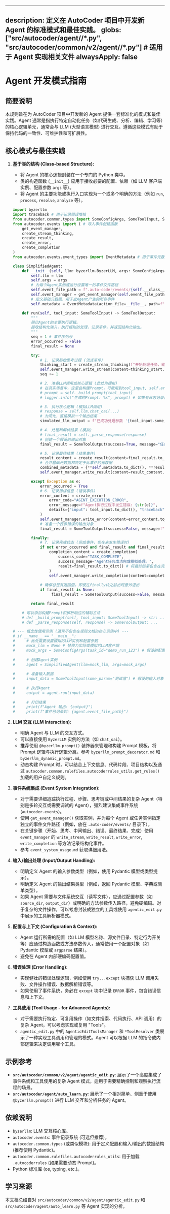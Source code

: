 
---
description: 定义在 AutoCoder 项目中开发新 Agent 的标准模式和最佳实践。
globs: ["src/autocoder/agent/**/*.py", "src/autocoder/common/v2/agent/**/*.py"] # 适用于 Agent 实现相关文件
alwaysApply: false
---

# Agent 开发模式指南

## 简要说明
本规则旨在为 AutoCoder 项目中开发新的 Agent 提供一套标准化的模式和最佳实践。Agent 通常是指执行特定自动化任务（如代码生成、分析、编辑、学习等）的核心逻辑单元，通常会与 LLM (大型语言模型) 进行交互。遵循这些模式有助于保持代码的一致性、可维护性和可扩展性。

## 核心模式与最佳实践

1.  **基于类的结构 (Class-based Structure):**
    *   将 Agent 的核心逻辑封装在一个专门的 Python 类中。
    *   类的构造函数 (`__init__`) 应用于接收必要的配置、依赖（如 LLM 客户端实例、配置参数 `args` 等）。
    *   将 Agent 的主要功能或执行入口实现为一个或多个明确的方法（例如 `run`, `process`, `resolve`, `analyze` 等）。

    ```python
    import byzerllm
    import traceback # 用于记录错误堆栈
    from autocoder.common.types import SomeConfigArgs, SomeToolInput, SomeToolOutput # 假设的配置和输入/输出类型
    from autocoder.events import ( # 导入事件创建函数
        get_event_manager, 
        create_stream_thinking, 
        create_result, 
        create_error, 
        create_completion
    )
    from autocoder.events.event_types import EventMetadata # 用于事件元数据

    class SimplifiedAgent:
        def __init__(self, llm: byzerllm.ByzerLLM, args: SomeConfigArgs):
            self.llm = llm
            self.args = args
            # 为每个Agent实例或运行设置唯一的事件文件路径
            self.event_file_path = f".auto-coder/events/{self.__class__.__name__}_{args.task_id}.jsonl" # 示例路径，假设args有task_id
            self.event_manager = get_event_manager(self.event_file_path)
            # 定义基础元数据，用于此Agent产生的所有事件
            self.metadata = EventMetadata(action_file=__file__, path=f"/agent/{self.__class__.__name__}") 

        def run(self, tool_input: SomeToolInput) -> SomeToolOutput:
            """
            简化Agent的主要执行逻辑。
            接收结构化输入，执行模拟的处理，记录事件，并返回结构化输出。
            """
            seq = 1 # 事件序列号
            error_occurred = False
            final_result = None

            try:
                # 1. 记录初始思考过程 (流式事件)
                thinking_start = create_stream_thinking(f"开始处理任务，输入: {tool_input}", sequence=seq)
                self.event_manager.write_stream(content=thinking_start.to_dict(), metadata=self.metadata.to_dict())
                seq += 1

                # 2. 准备LLM调用或核心逻辑 (此处为模拟)
                # 在真实场景中，这里会构建Prompt，可能用到tool_input, self.args等
                # prompt = self._build_prompt(tool_input) 
                # logger.info("生成的Prompt: %s", prompt) # 如果有日志记录器

                # 3. 执行核心逻辑 (模拟LLM调用)
                # response = self.llm.chat_oai(...) 
                # 为简化，直接模拟一个输出结果
                simulated_llm_output = f"已成功处理参数 '{tool_input.some_param}'。" # 假设tool_input有some_param

                # 4. 处理和解析结果 (模拟)
                # final_result = self._parse_response(response)
                # 创建一个假设的输出对象
                final_result = SomeToolOutput(success=True, message="任务模拟完成。", content=simulated_llm_output)

                # 5. 记录最终结果 (结果事件)
                result_content = create_result(content=final_result.to_dict(), metadata={"source": "agent_logic"})
                # 合并基础元数据和特定于此事件的元数据
                combined_metadata = {**self.metadata.to_dict(), **result_content.metadata}
                self.event_manager.write_result(content=result_content.to_dict(), metadata=combined_metadata)

            except Exception as e:
                error_occurred = True
                # 6. 记录错误信息 (错误事件)
                error_content = create_error(
                    error_code="AGENT_EXECUTION_ERROR",
                    error_message=f"Agent执行过程中发生错误: {str(e)}",
                    details={"input": tool_input.to_dict(), "traceback": traceback.format_exc()} # 注意生产环境中谨慎记录完整traceback
                )
                self.event_manager.write_error(content=error_content.to_dict(), metadata=self.metadata.to_dict())
                # 准备一个表示错误的输出对象
                final_result = SomeToolOutput(success=False, message=f"执行错误: {str(e)}", content=None)

            finally:
                # 7. 记录完成状态 (完成事件，仅在未发生错误时)
                if not error_occurred and final_result and final_result.success:
                    completion_content = create_completion(
                        success_code="TASK_COMPLETE",
                        success_message="Agent任务成功完成模拟处理。",
                        result=final_result.to_dict() # 将最终结果包含在完成事件中
                    )
                    self.event_manager.write_completion(content=completion_content.to_dict(), metadata=self.metadata.to_dict())
                
                # 确保总是有返回值，即使在finally块之前出现意外退出
                if final_result is None:
                     final_result = SomeToolOutput(success=False, message="Agent因未知原因未能正常完成。", content=None)

            return final_result

        # 可以添加构建Prompt和解析响应的辅助方法
        # def _build_prompt(self, tool_input: SomeToolInput) -> str: ...
        # def _parse_response(self, response) -> SomeToolOutput: ...

    # --- 概念性使用示例 (通常不包含在规则文档的核心示例中) ---
    # if __name__ == "__main__":
    #     # 此处需要设置模拟的LLM实例和配置参数
    #     mock_llm = None # 替换为实际或模拟的LLM客户端
    #     mock_args = SomeConfigArgs(task_id="demo_run_123") # 假设的配置对象
          
    #     # 创建Agent实例
    #     agent = SimplifiedAgent(llm=mock_llm, args=mock_args)
          
    #     # 准备输入数据
    #     input_data = SomeToolInput(some_param="测试值") # 假设的输入对象
          
    #     # 执行Agent
    #     output = agent.run(input_data)
          
    #     # 打印结果
    #     print(f"Agent 输出: {output}")
    #     print(f"事件已记录到: {agent.event_file_path}")
    ```

2.  **LLM 交互 (LLM Interaction):**
    *   明确 Agent 与 LLM 的交互方式。
    *   可以直接使用 `ByzerLLM` 实例的方法（如 `chat_oai`）。
    *   推荐使用 `@byzerllm.prompt()` 装饰器来管理和构建 Prompt 模板，将 Prompt 逻辑与执行逻辑分离。参考 `byzerllm_prompt_decorator.md` 和 `byzerllm_dynamic_prompt.md`。
    *   动态构建 Prompt 时，可以结合上下文信息、代码片段、项目结构以及通过 `autocoder.common.rulefiles.autocoderrules_utils.get_rules()` 加载的用户自定义规则。

3.  **事件系统集成 (Event System Integration):**
    *   对于需要详细追踪执行过程、步骤、思考链或中间结果的复杂 Agent（特别是多轮交互或需要调试的 Agent），强烈建议集成事件系统 (`autocoder.events`)。
    *   使用 `get_event_manager()` 获取实例，并为每个 Agent 或任务实例指定独立的事件文件路径（例如，放在 `.auto-coder/events/` 目录下）。
    *   在关键步骤（开始、思考、中间输出、错误、最终结果、完成）使用 `event_manager` 的 `write_stream`, `write_result`, `write_error`, `write_completion` 等方法记录结构化事件。
    *   参考 `event_system_usage.md` 获取详细用法。

4.  **输入/输出处理 (Input/Output Handling):**
    *   明确定义 Agent 的输入参数类型（例如，使用 Pydantic 模型或类型提示）。
    *   明确定义 Agent 的输出结果类型（例如，返回 Pydantic 模型、字典或简单类型）。
    *   如果 Agent 需要与文件系统交互（读写文件），应通过配置参数（如 `source_dir`, `output_dir`）或明确的方法参数传入路径，避免硬编码。对于复杂的文件操作，可以考虑封装成独立的工具或使用 `agentic_edit.py` 中展示的工具解析器模式。

5.  **配置与上下文 (Configuration & Context):**
    *   Agent 运行所需的配置（如 LLM 模型名称、源文件目录、特定行为开关等）应通过构造函数或方法参数传入，通常使用一个配置对象（如 Pydantic 模型或 `argparse` 结果）。
    *   避免在 Agent 内部硬编码配置值。

6.  **错误处理 (Error Handling):**
    *   实现健壮的错误处理逻辑，例如使用 `try...except` 块捕获 LLM 调用失败、文件操作错误、数据解析错误等。
    *   如果使用了事件系统，务必在 `except` 块中记录 `ERROR` 事件，包含错误信息和上下文。

7.  **工具使用 (Tool Usage - for Advanced Agents):**
    *   对于需要执行特定、可复用操作（如文件搜索、代码执行、API 调用）的复杂 Agent，可以考虑实现或复用 "Tools"。
    *   `agentic_edit.py` 中的 `AgenticEditToolsManager` 和 `*ToolResolver` 类展示了一种实现工具调用和管理的模式。Agent 可以根据 LLM 的指令或内部逻辑来决定调用哪个工具。

## 示例参考

*   **`src/autocoder/common/v2/agent/agentic_edit.py`**: 展示了一个高度集成了事件系统和工具使用的复杂 Agent 模式，适用于需要精确控制和观察执行流程的场景。
*   **`src/autocoder/agent/auto_learn.py`**: 展示了一个相对简单、侧重于使用 `@byzerllm.prompt()` 进行 LLM 交互和分析任务的 Agent。

## 依赖说明
*   `byzerllm`: LLM 交互核心库。
*   `autocoder.events`: 事件记录系统 (可选但推荐)。
*   `autocoder.common.types` (或类似模块): 用于定义配置和输入/输出的数据结构 (推荐使用 Pydantic)。
*   `autocoder.common.rulefiles.autocoderrules_utils`: 用于加载 `.autocoderrules` (如果需要动态 Prompt)。
*   Python 标准库 (os, typing, etc.)。

## 学习来源
本文档总结自对 `src/autocoder/common/v2/agent/agentic_edit.py` 和 `src/autocoder/agent/auto_learn.py` 等 Agent 实现的分析。
